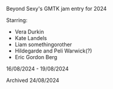 Beyond Sexy's GMTK jam entry for 2024

Starring:

* Vera Durkin
* Kate Landels
* Liam somethingorother
* Hildegarde and Peli Warwick(?)
* Eric Gordon Berg

16/08/2024 - 19/08/2024

Archived 24/08/2024
